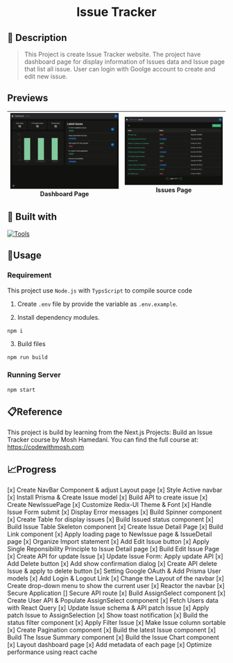 <h1 align="center">Issue Tracker</h1>

## 📖 Description
> This Project is create Issue Tracker website. The project have dashboard page for display information of Issues data and Issue page that list all issue. User can login with Goolge account to create and edit new issue.

## Previews
| ![.](images/dashboard.png) <br> <center>**Dashboard Page**</center> | ![.](images/issue_list.png) <br> <center>**Issues Page**</center> |
| :-: | :-: |

## 🧰 Built with
[![Tools](https://skillicons.dev/icons?i=nextjs,ts,postgres)](https://skillicons.dev)

## 📝Usage
### Requirement
This project use `Node.js` with `TypsScript` to compile source code

1. Create `.env` file by provide the variable as `.env.example`.

2. Install dependency modules.
```shell
npm i
```

3. Build files
```shell
npm run build
```

### Running Server
```shell
npm start
```

## 📋Reference
This project is build by learning from the Next.js Projects: Build an Issue Tracker course by Mosh Hamedani. You can find the full course at: https://codewithmosh.com

## 📈Progress
[x] Create NavBar Component & adjust Layout page
[x] Style Active navbar
[x] Install Prisma & Create Issue model
[x] Build API to create issue
[x] Create NewIssuePage
[x] Customize Redix-UI Theme & Font
[x] Handle Issue Form submit
[x] Display Error messages
[x] Build Spinner component
[x] Create Table for display issues
[x] Build Issued status component
[x] Build Issue Table Skeleton component
[x] Create Issue Detail Page
[x] Build Link component
[x] Apply loading page to NewIssue page & IssueDetail page
[x] Organize Import statement
[x] Add Edit Issue button
[x] Apply Single Reponsibility Principle to Issue Detail page
[x] Build Edit Issue Page
[x] Create API for update Issue
[x] Update Issue Form: Apply update API
[x] Add Delete button
[x] Add show confirmation dialog
[x] Create API delete Issue & apply to delete button
[x] Setting Google OAuth & Add Prisma User models
[x] Add Login & Logout Link
[x] Change the Layout of the navbar
[x] Create drop-down menu to show the current user
[x] Reactor the navbar
[x] Secure Application
[] Secure API route
[x] Build AssignSelect component
[x] Create User API & Populate AssignSelect component
[x] Fetch Users data with React Query
[x] Update Issue schema & API patch Issue
[x] Apply patch Issue to AssignSelection
[x] Show toast notification
[x] Build the status filter component
[x] Apply Filter Issue
[x] Make Issue column sortable
[x] Create Pagination component
[x] Build the latest Issue component
[x] Build The Issue Summary component
[x] Build the Issue Chart component
[x] Layout dashboard page
[x] Add metadata of each page
[x] Optimize performance using react cache